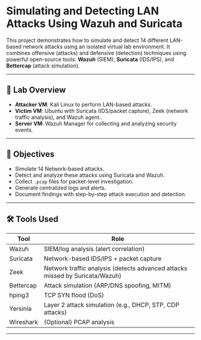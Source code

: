 # Simulating and Detecting LAN Attacks Using Wazuh and Suricata

This project demonstrates how to simulate and detect 14 different LAN-based network attacks using an isolated virtual lab environment. It combines offensive (attacks) and defensive (detection) techniques using powerful open-source tools: **Wazuh** (SIEM), **Suricata** (IDS/IPS), and **Bettercap** (attack simulation).

---

## 🧪 Lab Overview

- **Attacker VM**: Kali Linux  to perform LAN-based attacks.
- **Victim VM**: Ubuntu with Suricata (IDS/packet capture), Zeek (network traffic analysis), and Wazuh agent..
- **Server VM**: Wazuh Manager for collecting and analyzing security events.

---

## 🎯 Objectives

- Simulate 14 Network-based attacks.
- Detect and analyze these attacks using Suricata and Wazuh.
- Collect `.pcap` files for packet-level investigation.
- Generate centralized logs and alerts.
- Document findings with step-by-step attack execution and detection.

---

## 🛠️ Tools Used

| Tool        | Role                                       |
|-------------|--------------------------------------------|
| Wazuh       | SIEM/log analysis (alert correlation)      |
| Suricata    | Network-based IDS/IPS + packet capture     |
| Zeek        | Network traffic analysis (detects advanced attacks missed by Suricata/Wazuh) |
| Bettercap   | Attack simulation (ARP/DNS spoofing, MITM) |
| hping3      | TCP SYN flood (DoS)                        |
| Yersinia    | Layer 2 attack simulation (e.g., DHCP, STP, CDP attacks) |
| Wireshark   | (Optional) PCAP analysis                   |
---


